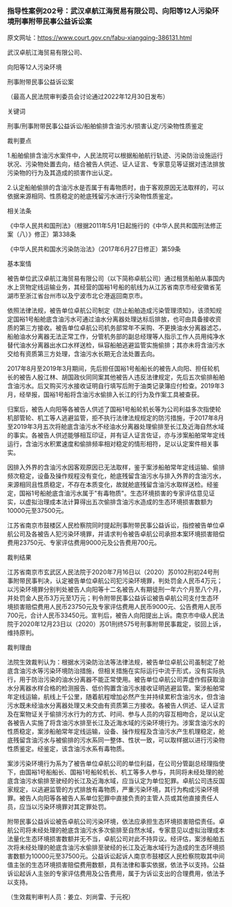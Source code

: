 ### 指导性案例202号：武汉卓航江海贸易有限公司、向阳等12人污染环境刑事附带民事公益诉讼案
原文网址：https://www.court.gov.cn/fabu-xiangqing-386131.html

武汉卓航江海贸易有限公司、

向阳等12人污染环境

刑事附带民事公益诉讼案

（最高人民法院审判委员会讨论通过2022年12月30日发布）

关键词

刑事/刑事附带民事公益诉讼/船舶偷排含油污水/损害认定/污染物性质鉴定

裁判要点

1.船舶偷排含油污水案件中，人民法院可以根据船舶航行轨迹、污染防治设施运行状况、污染物处置去向，结合被告人供述、证人证言、专家意见等证据对违法排放污染物的行为及其造成的损害作出认定。

2.认定船舶偷排的含油污水是否属于有毒物质时，由于客观原因无法取样的，可以依据来源相同、性质稳定的舱底残留污水进行污染物性质鉴定。

相关法条

《中华人民共和国刑法》（根据2011年5月1日起施行的《中华人民共和国刑法修正案（八）》修正）第338条

《中华人民共和国水污染防治法》（2017年6月27日修正）第59条

基本案情

被告单位武汉卓航江海贸易有限公司（以下简称卓航公司）通过租赁船舶从事国内水上货物定线运输业务，其经营的国裕1号船的航线为从江苏省南京市经安徽省芜湖市至浙江省台州市以及宁波市北仑港返回南京市。

依照法律法规，被告单位卓航公司制定《防止船舶造成污染管理须知》，该须知规定国裕1号船舱底含油污水可通过油水分离器处理达标后排放，也可由具备接收资质的第三方接收。被告单位卓航公司机务部常年不采购、不更换油水分离器滤芯，船舶油水分离器无法正常工作，分管机务部的副总经理等人指示工作人员用纯净水替代油水分离器出水口水样送检，纵容船舶逃避监管实施偷排；其亦未将含油污水交给有资质第三方处理，含油污水长期无合法处置去向。

2017年8月至2019年3月期间，先后担任国裕1号船船长的被告人向阳、担任轮机长的被告人殷江林、胡国政伙同同案其他被告人违反法律规定，先后五次偷排船舶含油污水。后又购买污水接收证明自行填写后附于油类记录簿应付检查。2019年3月，经举报，国裕1号船将含油污水偷排入长江的行为及作案工具被查获。

归案后，被告人向阳等各被告人供述了国裕1号船轮机长等为公司利益多次指使轮机部管轮、机工等人逃避监管，拒不执行法律法规规定的防污措施，于2017年8月至2019年3月五次将舱底含油污水不经油水分离器处理偷排至长江及近海自然水域的事实。各被告人供述能够相互印证，并有证人证言佐证，亦与涉案船舶常年定线运行，含油污水积累速度和偷排频率相对稳定的情形相符，足以认定案件相关事实。

因排入外界的含油污水因客观原因已无法取样，鉴于案涉船舶常年定线运输、偷排频次稳定，设备及操作规程没有变化，舱底残留含油污水与排入外界的含油污水，来源相同且性质稳定，不存在本质变化，故就舱底残留含油污水取样送检。经鉴定，国裕1号船舱底含油污水属于"有毒物质"。生态环境损害的专家评估意见证实，以虚拟治理成本法计算得出五次偷排含油污水造成的生态环境损害数额为10000元至37500元。

江苏省南京市鼓楼区人民检察院同时提起刑事附带民事公益诉讼，指控被告单位卓航公司及各被告人犯污染环境罪，并请求判令被告卓航公司承担本案环境损害赔偿费用23750元、专家评估费用9000元及公告费用700元。

裁判结果

江苏省南京市玄武区人民法院于2020年7月16日以（2020）苏0102刑初24号刑事附带民事判决，认定被告单位卓航公司犯污染环境罪，判处罚金人民币4万元；以污染环境罪分别判处被告人向阳等十二名被告人有期徒刑一年六个月至八个月，并处罚金人民币3万元至1万元；判令附带民事公益诉讼被告卓航公司支付生态环境损害赔偿费用人民币23750元及专家评估费用人民币9000元、公告费用人民币700元，合计人民币33450元。宣判后，被告人向阳提出上诉。南京市中级人民法院于2020年12月23日以（2020）苏01刑终575号刑事附带民事裁定，驳回上诉，维持原判。

裁判理由

法院生效裁判认为：根据水污染防治法等法律法规，被告单位卓航公司虽制定了舱底含油污水等污染环境防治措施，但相关措施在实际运行中流于形式，没有实际执行，用于防治污染的油水分离器不能正常使用。被告单位卓航公司弄虚作假获取油水分离器水样合格的检测报告、低价购置含油污水接收证明逃避监管。案涉船舶常年定线运输，航线上千公里，随着航程增加必然产生并持续累积含油污水，但含油污水既未经油水分离器处理又未交由有资质第三方接收。各被告人供述、证人证言及在案物证关于偷排污水行为的方式、时间、参与人员的内容互相吻合，足以认定各被告人实施了将含油污水排至长江及近海水域的污染环境行为。涉案含油污水的性质稳定，案涉船舶常年定线运输，设备、操作规程及含油污水产生机理稳定，舱底残留含油污水与被偷排的污水系同一整体、性状一致，可以取样据以进行污染物性质鉴定。经鉴定，该含油污水系有毒物质。

案涉污染环境行为系为了被告单位卓航公司的单位利益，在公司分管副总经理指使下，由国裕1号船船长、国裕1号船轮机长、机工等多人参与，共同将未经处理的舱底含油污水偷排至驶经的长江及近海水域，应当认定为单位犯罪。卓航公司违反国家规定，以逃避监管的方式排放有毒物质，严重污染环境，其行为构成污染环境罪。被告人向阳等各被告人系单位犯罪中直接负责的主管人员或其他直接责任人员，应当以污染环境罪对其定罪处罚。

附带民事公益诉讼被告卓航公司污染环境，依法应承担生态环境损害赔偿责任。卓航公司将未经处理的舱底含油污水多次偷排至自然水域，专家意见以虚拟治理成本法量化生态环境损害数额并无不当，卓航公司对此不持异议。经评估，案涉船舶五次将未经处理的舱底含油污水偷排至驶经的长江及近海水域行为造成的生态环境损害数额为10000元至37500元。公益诉讼起诉人南京市鼓楼区人民检察院取其中间值主张的生态环境损害赔偿费用数额，具有法律和事实依据，依法予以支持。公益诉讼起诉人主张的专家评估费用及公告费用，属于为诉讼支出的合理费用，依法予以支持。

（生效裁判审判人员：姜立、刘尚雷、于元祝）
